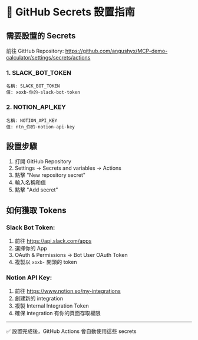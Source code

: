 # 🔐 GitHub Secrets 設置指南

## 需要設置的 Secrets

前往 GitHub Repository: https://github.com/angushyx/MCP-demo-calculator/settings/secrets/actions

### 1. SLACK_BOT_TOKEN
```
名稱: SLACK_BOT_TOKEN
值: xoxb-你的-slack-bot-token
```

### 2. NOTION_API_KEY  
```
名稱: NOTION_API_KEY
值: ntn_你的-notion-api-key
```

## 設置步驟

1. 打開 GitHub Repository
2. Settings → Secrets and variables → Actions
3. 點擊 "New repository secret"
4. 輸入名稱和值
5. 點擊 "Add secret"

## 如何獲取 Tokens

### Slack Bot Token:
1. 前往 https://api.slack.com/apps
2. 選擇你的 App
3. OAuth & Permissions → Bot User OAuth Token
4. 複製以 `xoxb-` 開頭的 token

### Notion API Key:
1. 前往 https://www.notion.so/my-integrations
2. 創建新的 integration
3. 複製 Internal Integration Token
4. 確保 integration 有你的頁面存取權限

---
✅ 設置完成後，GitHub Actions 會自動使用這些 secrets